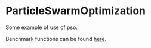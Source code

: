 ParticleSwarmOptimization
=========================

Some example of use of pso.

Benchmark functions can be found [here](http://www.lri.fr/~hansen/Tech-Report-May-30-05.pdf).
